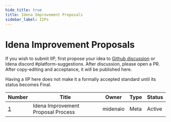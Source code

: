 ```yaml
---
hide_title: true
title: Idena Improvement Proposals
sidebar_label: IIPs
---
```


# Idena Improvement Proposals

If you wish to submit IIP, first propose your idea to [Github discussion](https://github.com/idena-network/idena-docs/discussions) or Idena discord #platform-suggestions.
After discussion, please open a PR. After copy-editing and acceptance, it will be published here.

Having a IIP here does not make it a formally accepted standard until its status becomes Final.

| Number               | Title                              | Owner    | Type | Status |
| -------------------- | ---------------------------------- | -------- | ---- | ------ |
| [1](/docs/iip/iip-1) | Idena Improvement Proposal Process | midenaio | Meta | Active |
